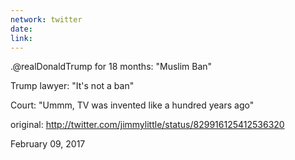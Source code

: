 ```yaml
---
network: twitter
date:
link:
---
```

.@realDonaldTrump for 18 months: "Muslim Ban"

Trump lawyer: "It's not a ban"

Court: "Ummm, TV was invented like a hundred years ago" 

original: http://twitter.com/jimmylittle/status/829916125412536320 

February 09, 2017